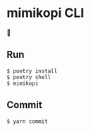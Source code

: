 # mimikopi CLI

🎼

## Run

```shell
$ poetry install
$ poetry shell
$ mimikopi
```

## Commit

```sell
$ yarn commit
```
